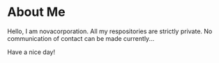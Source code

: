 # About Me

Hello, I am novacorporation. All my respositories are strictly private.
No communication of contact can be made currently...

Have a nice day!
